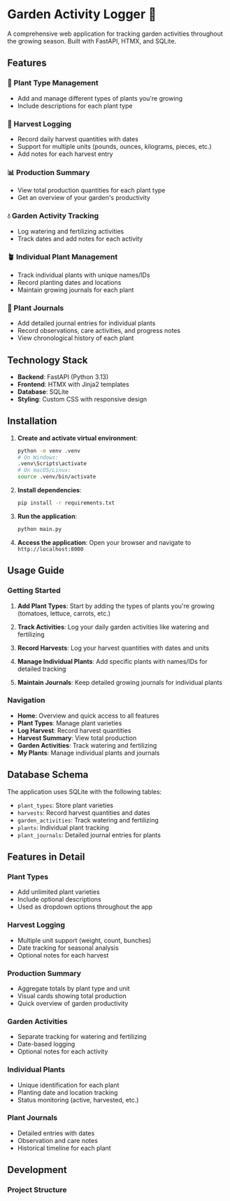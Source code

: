 # Garden Activity Logger 🌱

A comprehensive web application for tracking garden activities throughout the growing season. Built with FastAPI, HTMX, and SQLite.

## Features

### 🌿 Plant Type Management
- Add and manage different types of plants you're growing
- Include descriptions for each plant type

### 🥕 Harvest Logging
- Record daily harvest quantities with dates
- Support for multiple units (pounds, ounces, kilograms, pieces, etc.)
- Add notes for each harvest entry

### 📊 Production Summary
- View total production quantities for each plant type
- Get an overview of your garden's productivity

### 💧 Garden Activity Tracking
- Log watering and fertilizing activities
- Track dates and add notes for each activity

### 🪴 Individual Plant Management
- Track individual plants with unique names/IDs
- Record planting dates and locations
- Maintain growing journals for each plant

### 📖 Plant Journals
- Add detailed journal entries for individual plants
- Record observations, care activities, and progress notes
- View chronological history of each plant

## Technology Stack

- **Backend**: FastAPI (Python 3.13)
- **Frontend**: HTMX with Jinja2 templates
- **Database**: SQLite
- **Styling**: Custom CSS with responsive design

## Installation

1. **Create and activate virtual environment**:
   ```bash
   python -m venv .venv
   # On Windows:
   .venv\Scripts\activate
   # On macOS/Linux:
   source .venv/bin/activate
   ```

2. **Install dependencies**:
   ```bash
   pip install -r requirements.txt
   ```

3. **Run the application**:
   ```bash
   python main.py
   ```

4. **Access the application**:
   Open your browser and navigate to `http://localhost:8000`

## Usage Guide

### Getting Started

1. **Add Plant Types**: Start by adding the types of plants you're growing (tomatoes, lettuce, carrots, etc.)

2. **Track Activities**: Log your daily garden activities like watering and fertilizing

3. **Record Harvests**: Log your harvest quantities with dates and units

4. **Manage Individual Plants**: Add specific plants with names/IDs for detailed tracking

5. **Maintain Journals**: Keep detailed growing journals for individual plants

### Navigation

- **Home**: Overview and quick access to all features
- **Plant Types**: Manage plant varieties
- **Log Harvest**: Record harvest quantities
- **Harvest Summary**: View total production
- **Garden Activities**: Track watering and fertilizing
- **My Plants**: Manage individual plants and journals

## Database Schema

The application uses SQLite with the following tables:

- `plant_types`: Store plant varieties
- `harvests`: Record harvest quantities and dates
- `garden_activities`: Track watering and fertilizing
- `plants`: Individual plant tracking
- `plant_journals`: Detailed journal entries for plants

## Features in Detail

### Plant Types
- Add unlimited plant varieties
- Include optional descriptions
- Used as dropdown options throughout the app

### Harvest Logging
- Multiple unit support (weight, count, bunches)
- Date tracking for seasonal analysis
- Optional notes for each harvest

### Production Summary
- Aggregate totals by plant type and unit
- Visual cards showing total production
- Quick overview of garden productivity

### Garden Activities
- Separate tracking for watering and fertilizing
- Date-based logging
- Optional notes for each activity

### Individual Plants
- Unique identification for each plant
- Planting date and location tracking
- Status monitoring (active, harvested, etc.)

### Plant Journals
- Detailed entries with dates
- Observation and care notes
- Historical timeline for each plant

## Development

### Project Structure
